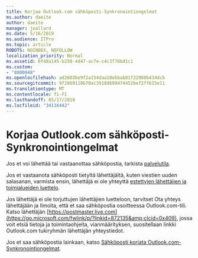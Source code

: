 ```yaml
---
title: Korjaa Outlook.com sähköposti-Synkronointiongelmat
ms.author: daeite
author: daeite
manager: joallard
ms.date: 5/16/2019
ms.audience: ITPro
ms.topic: article
ROBOTS: NOINDEX, NOFOLLOW
localization_priority: Normal
ms.assetid: 6f48a145-b258-4d47-ac7e-c4c3f76bd1c1
ms.custom:
- "8000048"
ms.openlocfilehash: ad2603be9f2a154daa18ebbab01f22988b434dcb
ms.sourcegitcommit: 9f2869118b70ac3918d699474452bef2ff615e11
ms.translationtype: MT
ms.contentlocale: fi-FI
ms.lasthandoff: 05/17/2019
ms.locfileid: "34116442"
---
```

# <a name="fix-outlookcom-email-sync-issues"></a>Korjaa Outlook.com sähköposti-Synkronointiongelmat

Jos et voi lähettää tai vastaanottaa sähköpostia, tarkista [palvelutila](https://go.microsoft.com/fwlink/p/?linkid=837482&amp;clcid=0x409).
  
Jos et vastaanota sähköposti tietyltä lähettäjältä, kuten viestien uuden salasanan, varmista ensin, lähettäjä ei ole yhteyttä [estettyjen lähettäjien ja toimialueiden luettelo](https://outlook.live.com/mail/options/mail/junkEmail/blockedSendersAndDomains).
  
Jos lähettäjä ei ole torjuttujen lähettäjien luetteloon, tarvitset Ota yhteys lähettäjään ja Ilmoita, että et saa sähköpostia osoitteessa Outlook.com-tili. Katso lähettäjän [https://postmaster.live.com](https://go.microsoft.com/fwlink/p/?linkid=872135&amp;clcid=0x409), jossa voit etsiä tietoja ja toimintaohjeita, vianmäärityksen, suositellaan linkki Outlook.com tukiryhmän lähettäjän yhteystiedot.
  
Jos et saa sähköpostia lainkaan, katso [Sähköposti korjata Outlook.com-Synkronointiongelmat](https://go.microsoft.com/fwlink/p/?linkid=2001207&amp;clcid=0x409).